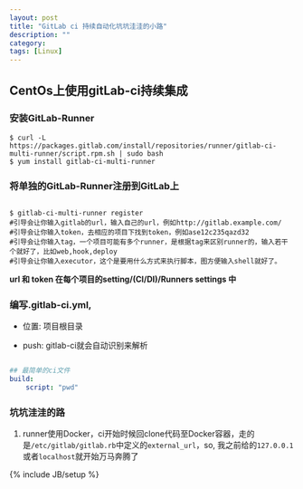```yaml
---
layout: post
title: "GitLab ci 持续自动化坑坑洼洼的小路"
description: ""
category: 
tags: [Linux]
---
```


## CentOs上使用gitLab-ci持续集成

### 安装GitLab-Runner

```
$ curl -L https://packages.gitlab.com/install/repositories/runner/gitlab-ci-multi-runner/script.rpm.sh | sudo bash
$ yum install gitlab-ci-multi-runner

```

### 将单独的GitLab-Runner注册到GitLab上
```

$ gitlab-ci-multi-runner register
#引导会让你输入gitlab的url，输入自己的url，例如http://gitlab.example.com/
#引导会让你输入token，去相应的项目下找到token，例如ase12c235qazd32
#引导会让你输入tag，一个项目可能有多个runner，是根据tag来区别runner的，输入若干个就好了，比如web,hook,deploy
#引导会让你输入executor，这个是要用什么方式来执行脚本，图方便输入shell就好了。

```
**url 和 token 在每个项目的setting/(CI/DI)/Runners settings 中**


### 编写.gitlab-ci.yml,
- 位置: 项目根目录

- push: gitlab-ci就会自动识别来解析

```yaml

## 最简单的ci文件
build:
    script: "pwd"

```

### 坑坑洼洼的路

1. runner使用Docker，ci开始时候回clone代码至Docker容器，走的是`/etc/gitlab/gitlab.rb`中定义的`external_url`，so, 我之前给的`127.0.0.1`或者`localhost`就开始万马奔腾了



{% include JB/setup %}
